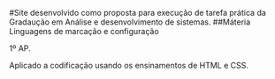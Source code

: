 #Site desenvolvido como proposta para execução de tarefa prática da Gradaução em Análise e desenvolvimento de sistemas.
##Máteria Linguagens de marcação e configuração

1º AP.

Aplicado a codificação usando os ensinamentos de HTML e CSS.
